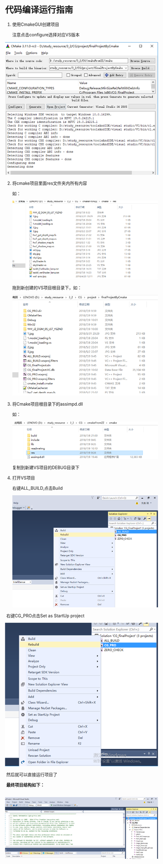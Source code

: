 # 代码编译运行指南

1. 使用CmakeGUI创建项目

   注意点击configure选择对应VS版本

![](./readmeimg/1.png)



2. 将cmake项目里面res文件夹内所有内容

   如：

   ![](./readmeimg/2.png)

   拖到新创建的VS项目根目录下，如：

   ![](./readmeimg/3.png)

3. 将Cmake项目根目录下的assimpd.dll

   如：

   ![](./readmeimg/4.png)

   复制到新建VS项目的DEBUG目录下

4. 打开VS项目

   右键ALL_BUILD,点击Build

   ![](./readmeimg/5.png)



​	右键CG_PRO点击Set as StartUp project

![](./readmeimg/6.png)

​	然后就可以直接运行项目了





​	**最终项目结构如下：**

​	![](./readmeimg/7.png)